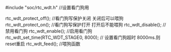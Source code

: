 <!--
 * @Author: liuao 2494210546@qq.com
 * @Date: 2023-12-09 20:09:28
 * @LastEditors: liuao 2494210546@qq.com
 * @LastEditTime: 2023-12-09 20:10:21
 * @FilePath: \arduino-FreeRTOS\readme.md
 * @Description: 这是默认设置,请设置`customMade`, 打开koroFileHeader查看配置 进行设置: https://github.com/OBKoro1/koro1FileHeader/wiki/%E9%85%8D%E7%BD%AE
-->
#include "soc/rtc_wdt.h"    //设置看门狗用

rtc_wdt_protect_off();      //看门狗写保护关闭 关闭后可以喂狗
rtc_wdt_protect_on();       //看门狗写保护打开 打开后不能喂狗
rtc_wdt_disable();          //禁用看门狗
rtc_wdt_enable();           //启用看门狗
rtc_wdt_set_time(RTC_WDT_STAGE0, 8000); // 设置看门狗超时 8000ms.则reset重启
rtc_wdt_feed();             //喂狗函数




